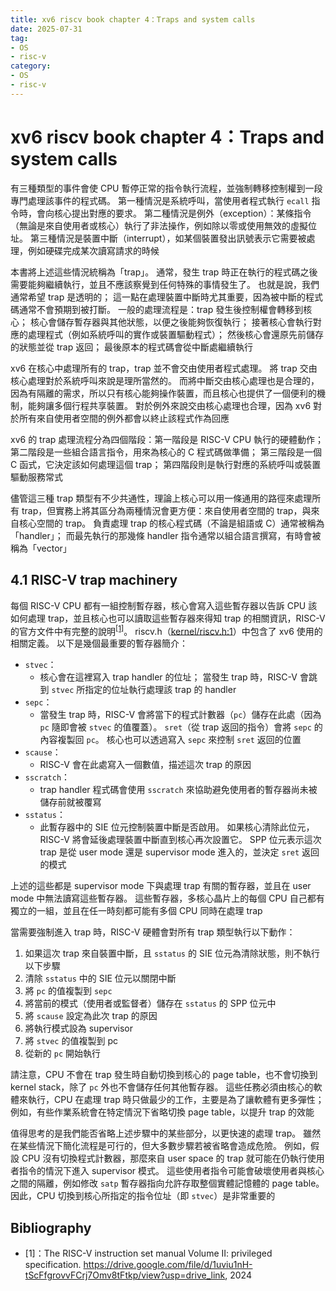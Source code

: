 ```yaml
---
title: xv6 riscv book chapter 4：Traps and system calls
date: 2025-07-31
tag: 
- OS
- risc-v
category: 
- OS
- risc-v
---
```


# xv6 riscv book chapter 4：Traps and system calls

有三種類型的事件會使 CPU 暫停正常的指令執行流程，並強制轉移控制權到一段專門處理該事件的程式碼。 第一種情況是系統呼叫，當使用者程式執行 `ecall` 指令時，會向核心提出對應的要求。 第二種情況是例外（exception）：某條指令（無論是來自使用者或核心）執行了非法操作，例如除以零或使用無效的虛擬位址。 第三種情況是裝置中斷（interrupt），如某個裝置發出訊號表示它需要被處理，例如硬碟完成某次讀寫請求的時候

本書將上述這些情況統稱為「trap」。 通常，發生 trap 時正在執行的程式碼之後需要能夠繼續執行，並且不應該察覺到任何特殊的事情發生了。 也就是說，我們通常希望 trap 是透明的； 這一點在處理裝置中斷時尤其重要，因為被中斷的程式碼通常不會預期到被打斷。 一般的處理流程是：trap 發生後控制權會轉移到核心； 核心會儲存暫存器與其他狀態，以便之後能夠恢復執行； 接著核心會執行對應的處理程式（例如系統呼叫的實作或裝置驅動程式）； 然後核心會還原先前儲存的狀態並從 trap 返回； 最後原本的程式碼會從中斷處繼續執行

xv6 在核心中處理所有的 trap，trap 並不會交由使用者程式處理。 將 trap 交由核心處理對於系統呼叫來說是理所當然的。 而將中斷交由核心處理也是合理的，因為有隔離的需求，所以只有核心能夠操作裝置，而且核心也提供了一個便利的機制，能夠讓多個行程共享裝置。 對於例外來說交由核心處理也合理，因為 xv6 對於所有來自使用者空間的例外都會以終止該程式作為回應

xv6 的 trap 處理流程分為四個階段：第一階段是 RISC-V CPU 執行的硬體動作； 第二階段是一些組合語言指令，用來為核心的 C 程式碼做準備； 第三階段是一個 C 函式，它決定該如何處理這個 trap； 第四階段則是執行對應的系統呼叫或裝置驅動服務常式

儘管這三種 trap 類型有不少共通性，理論上核心可以用一條通用的路徑來處理所有 trap，但實務上將其區分為兩種情況會更方便：來自使用者空間的 trap，與來自核心空間的 trap。 負責處理 trap 的核心程式碼（不論是組語或 C）通常被稱為「handler」； 而最先執行的那幾條 handler 指令通常以組合語言撰寫，有時會被稱為「vector」

## 4.1 RISC-V trap machinery

每個 RISC-V CPU 都有一組控制暫存器，核心會寫入這些暫存器以告訴 CPU 該如何處理 trap，並且核心也可以讀取這些暫存器來得知 trap 的相關資訊，RISC-V 的官方文件中有完整的說明<sup>[[1]](#1)</sup>。 riscv.h（[kernel/riscv.h:1](https://github.com/mit-pdos/xv6-riscv/blob/riscv//kernel/riscv.h#L1)）中包含了 xv6 使用的相關定義。 以下是幾個最重要的暫存器簡介：

- `stvec`：  
  - 核心會在這裡寫入 trap handler 的位址； 當發生 trap 時，RISC-V 會跳到 `stvec` 所指定的位址執行處理該 trap 的 handler
- `sepc`：  
  - 當發生 trap 時，RISC-V 會將當下的程式計數器（`pc`）儲存在此處（因為 `pc` 隨即會被 `stvec` 的值覆蓋）。 `sret`（從 trap 返回的指令）會將 `sepc` 的內容複製回 `pc`。 核心也可以透過寫入 `sepc` 來控制 `sret` 返回的位置
- `scause`：  
  - RISC-V 會在此處寫入一個數值，描述這次 trap 的原因
- `sscratch`：  
  - trap handler 程式碼會使用 `sscratch` 來協助避免使用者的暫存器尚未被儲存前就被覆寫
- `sstatus`：  
  - 此暫存器中的 SIE 位元控制裝置中斷是否啟用。 如果核心清除此位元，RISC-V 將會延後處理裝置中斷直到核心再次設置它。 SPP 位元表示這次 trap 是從 user mode 還是 supervisor mode 進入的，並決定 `sret` 返回的模式

上述的這些都是 supervisor mode 下與處理 trap 有關的暫存器，並且在 user mode 中無法讀寫這些暫存器。 這些暫存器，多核心晶片上的每個 CPU 自己都有獨立的一組，並且在任一時刻都可能有多個 CPU 同時在處理 trap

當需要強制進入 trap 時，RISC-V 硬體會對所有 trap 類型執行以下動作：

1. 如果這次 trap 來自裝置中斷，且 `sstatus` 的 SIE 位元為清除狀態，則不執行以下步驟
2. 清除 `sstatus` 中的 SIE 位元以關閉中斷
3. 將 `pc` 的值複製到 `sepc`
4. 將當前的模式（使用者或監督者）儲存在 `sstatus` 的 SPP 位元中
5. 將 `scause` 設定為此次 trap 的原因
6. 將執行模式設為 supervisor
7. 將 `stvec` 的值複製到 pc
8. 從新的 `pc` 開始執行

請注意，CPU 不會在 trap 發生時自動切換到核心的 page table，也不會切換到 kernel stack，除了 `pc` 外也不會儲存任何其他暫存器。 這些任務必須由核心的軟體來執行，CPU 在處理 trap 時只做最少的工作，主要是為了讓軟體有更多彈性； 例如，有些作業系統會在特定情況下省略切換 page table，以提升 trap 的效能

值得思考的是我們能否省略上述步驟中的某些部分，以更快速的處理 trap。 雖然在某些情況下簡化流程是可行的，但大多數步驟若被省略會造成危險。 例如，假設 CPU 沒有切換程式計數器，那麼來自 user space 的 trap 就可能在仍執行使用者指令的情況下進入 supervisor 模式。 這些使用者指令可能會破壞使用者與核心之間的隔離，例如修改 `satp` 暫存器指向允許存取整個實體記憶體的 page table。 因此，CPU 切換到核心所指定的指令位址（即 `stvec`）是非常重要的

## Bibliography

- <a id="1">[1]</a>：The RISC-V instruction set manual Volume II: privileged specification. https://drive.google.com/file/d/1uviu1nH-tScFfgrovvFCrj7Omv8tFtkp/view?usp=drive_link, 2024